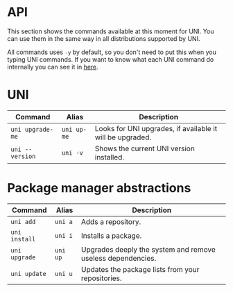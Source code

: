 # API

This section shows the commands available at this moment for UNI. You can use them in the same way in all distributions supported by UNI. 

All commands uses `-y` by default, so you don't need to put this when you typing UNI commands. If you want to know what each UNI command do internally you can see it in [here](https://github.com/daltonmenezes/uni/tree/master/src). 

# UNI

| Command | Alias | Description |
| --- | --- | --- |
| `uni upgrade-me` | `uni up-me`  | Looks for UNI upgrades, if available it will be upgraded. |
| `uni --version` | `uni -v`  | Shows the current UNI version installed. |

# Package manager abstractions

| Command | Alias | Description |
| --- | --- | --- |
| `uni add` | `uni a`  | Adds a repository. |
| `uni install` | `uni i`  | Installs a package. |
| `uni upgrade` | `uni up`  | Upgrades deeply the system and remove useless dependencies. |
| `uni update` | `uni u`  | Updates the package lists from your repositories. |
